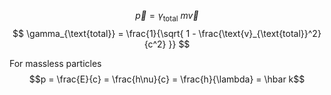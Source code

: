 $$
\vec{p} 
= \gamma_{\text{total}} \ m \vec{v}
$$
$$
\gamma_{\text{total}} = \frac{1}{\sqrt{ 1 - \frac{\text{v}_{\text{total}}^2}{c^2} }}
$$

For massless particles
$$p = \frac{E}{c} = \frac{h\nu}{c} = \frac{h}{\lambda} = \hbar k$$
